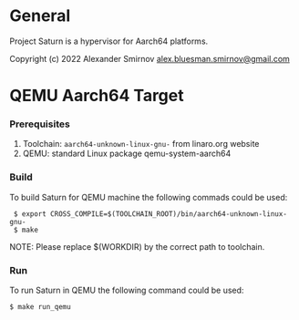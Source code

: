 # General

Project Saturn is a hypervisor for Aarch64 platforms.

Copyright (c) 2022
Alexander Smirnov <alex.bluesman.smirnov@gmail.com>

# QEMU Aarch64 Target

### Prerequisites

1. Toolchain: `aarch64-unknown-linux-gnu-` from linaro.org website
2. QEMU: standard Linux package qemu-system-aarch64

### Build

To build Saturn for QEMU machine the following commads could be used:

```
 $ export CROSS_COMPILE=$(TOOLCHAIN_ROOT)/bin/aarch64-unknown-linux-gnu-
 $ make
```

NOTE: Please replace $(WORKDIR) by the correct path to toolchain.

### Run

To run Saturn in QEMU the following command could be used:

```
$ make run_qemu
```
